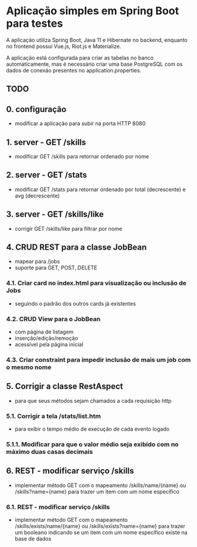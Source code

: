 # Aplicação simples em Spring Boot para testes
A aplicação utiliza Spring Boot, Java 11 e Hibernate no backend, enquanto no frontend possui Vue.js, Riot.js e Materialize.

A aplicação está configurada para criar as tabelas no banco automaticamente, mas é necessário criar uma base PostgreSQL com os dados de conexão presentes no application.properties.

## TODO
## 0. configuração 
- modificar a aplicação para subir na porta HTTP 8080

## 1. server - GET /skills
- modificar GET /skills para retornar ordenado por nome
	
## 2. server - GET /stats
- modificar GET /stats para retornar ordenado por total (decrescente) e avg (decrescente)

## 3. server - GET /skills/like
- corrigir GET /skills/like para filtrar por nome

## 4. CRUD REST para a classe JobBean
- mapear para /jobs
- suporte para GET, POST, DELETE

### 4.1. Criar card no index.html para visualização ou inclusão de Jobs
- seguindo o padrão dos outros cards já existentes

### 4.2. CRUD View para o JobBean 
- com página de listagem
- inserção/edição/remoção
- acessível pela página inicial

### 4.3. Criar constraint para impedir inclusão de mais um job com o mesmo nome

## 5. Corrigir a classe RestAspect 
- para que seus métodos sejam chamados a cada requisição http

### 5.1. Corrigir a tela /stats/list.htm 
- para exibir o tempo médio de execução de cada evento logado

### 5.1.1. Modificar para que o valor médio seja exibido com no máximo duas casas decimais

## 6. REST - modificar serviço /skills
- implementar método GET com o mapeamento /skills/name/{name} ou /skills?name={name} para trazer um item com um nome específico

### 6.1. REST - modificar serviço /skills
- implementar método GET com o mapeamento /skills/exists/name/{name} ou /skills/exists?name={name} para trazer um booleano indicando se um item com um nome específico existe na base de dados
